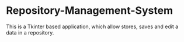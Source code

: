 # Repository-Management-System
This is a Tkinter based application, which allow stores, saves and edit a data in a repository. 
